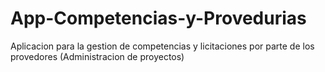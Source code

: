# App-Competencias-y-Provedurias
Aplicacion para la gestion de competencias y licitaciones por parte de los provedores (Administracion de proyectos)
